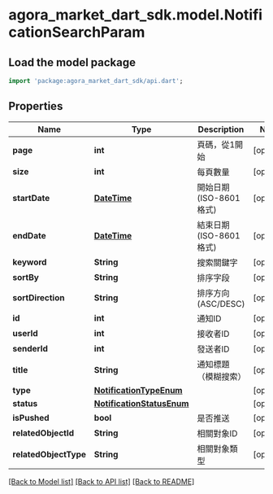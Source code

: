 # agora_market_dart_sdk.model.NotificationSearchParam

## Load the model package
```dart
import 'package:agora_market_dart_sdk/api.dart';
```

## Properties
Name | Type | Description | Notes
------------ | ------------- | ------------- | -------------
**page** | **int** | 頁碼，從1開始 | [optional] 
**size** | **int** | 每頁數量 | [optional] 
**startDate** | [**DateTime**](DateTime.md) | 開始日期 (ISO-8601 格式) | [optional] 
**endDate** | [**DateTime**](DateTime.md) | 結束日期 (ISO-8601 格式) | [optional] 
**keyword** | **String** | 搜索關鍵字 | [optional] 
**sortBy** | **String** | 排序字段 | [optional] 
**sortDirection** | **String** | 排序方向 (ASC/DESC) | [optional] 
**id** | **int** | 通知ID | [optional] 
**userId** | **int** | 接收者ID | [optional] 
**senderId** | **int** | 發送者ID | [optional] 
**title** | **String** | 通知標題（模糊搜索） | [optional] 
**type** | [**NotificationTypeEnum**](NotificationTypeEnum.md) |  | [optional] 
**status** | [**NotificationStatusEnum**](NotificationStatusEnum.md) |  | [optional] 
**isPushed** | **bool** | 是否推送 | [optional] 
**relatedObjectId** | **String** | 相關對象ID | [optional] 
**relatedObjectType** | **String** | 相關對象類型 | [optional] 

[[Back to Model list]](../README.md#documentation-for-models) [[Back to API list]](../README.md#documentation-for-api-endpoints) [[Back to README]](../README.md)


